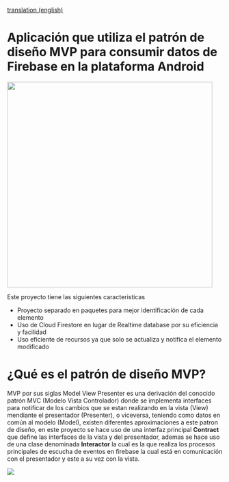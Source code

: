 

[translation (english)](README-en.md)


# Aplicación que utiliza el patrón de diseño MVP para consumir datos de Firebase en la plataforma Android


<img src="https://github.com/jonathancplusplus/MVP_Firebase_Client/blob/master/pictures/app.png" width="480">



Este proyecto tiene las siguientes caracteristicas

* Proyecto separado en paquetes para mejor identificación de cada elemento
* Uso de Cloud Firestore en lugar de Realtime database por su eficiencia y facilidad
* Uso eficiente de recursos ya que solo se actualiza y notifica el elemento modificado

# ¿Qué es el patrón de diseño MVP?

MVP por sus siglas Model View Presenter es una derivación del conocido patrón MVC (Modelo Vista Controlador) donde se implementa interfaces para notificar de los cambios que se estan realizando en la vista (View) mendiante el presentador (Presenter), o viceversa, teniendo como datos en común al modelo (Model), existen diferentes aproximaciones a este patron de diseño, en este proyecto se hace uso de una interfaz principal <b>Contract</b> que define las interfaces de la vista y del presentador, ademas se hace uso de una clase denominada <b>Interactor</b> la cual es la que realiza los procesos principales de escucha de eventos en firebase la cual está en comunicación con el presentador y este a su vez con la vista.


<img src="https://github.com/jonathancplusplus/MVP_Firebase_Client/blob/master/pictures/structure.png">

